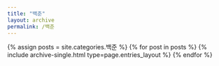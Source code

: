 ```yaml
---
title: "백준"
layout: archive
permalink: /백준
---
```



{% assign posts = site.categories.백준 %}
{% for post in posts %} {% include archive-single.html type=page.entries_layout %} {% endfor %}
